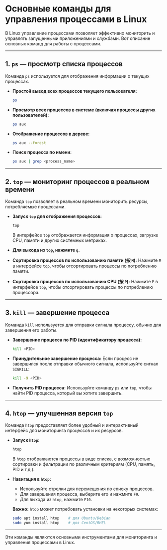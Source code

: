 # Основные команды для управления процессами в Linux

В Linux управление процессами позволяет эффективно мониторить и управлять запущенными приложениями и службами. Вот описание основных команд для работы с процессами.

---

## 1. **`ps`** — просмотр списка процессов

Команда `ps` используется для отображения информации о текущих процессах.

- **Простой вывод всех процессов текущего пользователя:**
  ```bash
  ps
  ```

- **Просмотр всех процессов в системе (включая процессы других пользователей):**
  ```bash
  ps aux
  ```

- **Отображение процессов в дереве:**
  ```bash
  ps aux --forest
  ```

- **Поиск процесса по имени:**
  ```bash
  ps aux | grep <process_name>
  ```

---

## 2. **`top`** — мониторинг процессов в реальном времени

Команда `top` позволяет в реальном времени мониторить ресурсы, потребляемые процессами.

- **Запуск `top` для отображения процессов:**
  ```bash
  top
  ```

  В интерфейсе `top` отображается информация о процессах, загрузке CPU, памяти и других системных метриках.

- **Для выхода из `top`, нажмите `q`.**

- **Сортировка процессов по использованию памяти (按 `M`):**
  Нажмите `M` в интерфейсе `top`, чтобы отсортировать процессы по потреблению памяти.

- **Сортировка процессов по использованию CPU (按 `P`):**
  Нажмите `P` в интерфейсе `top`, чтобы отсортировать процессы по потреблению процессора.

---

## 3. **`kill`** — завершение процесса

Команда `kill` используется для отправки сигнала процессу, обычно для завершения его работы.

- **Завершение процесса по PID (идентификатору процесса):**
  ```bash
  kill <PID>
  ```

- **Принудительное завершение процесса:**
  Если процесс не завершился после отправки обычного сигнала, используйте сигнал `SIGKILL`:
  ```bash
  kill -9 <PID>
  ```

- **Получить PID процесса:**
  Используйте команду `ps` или `top`, чтобы найти PID процесса, который вы хотите завершить.

---

## 4. **`htop`** — улучшенная версия `top`

Команда `htop` предоставляет более удобный и интерактивный интерфейс для мониторинга процессов и их ресурсов.

- **Запуск `htop`:**
  ```bash
  htop
  ```

  В `htop` отображаются процессы в виде списка, с возможностью сортировки и фильтрации по различным критериям (CPU, память, PID и т.д.).

- **Навигация в `htop`:**
  - Используйте стрелки для перемещения по списку процессов.
  - Для завершения процесса, выберите его и нажмите `F9`.
  - Для выхода из `htop`, нажмите `F10`.

  **Важно:** `htop` может потребовать установки на некоторых системах:
  ```bash
  sudo apt install htop    # для Ubuntu/Debian
  sudo yum install htop    # для CentOS/RHEL
  ```

---

Эти команды являются основными инструментами для мониторинга и управления процессами в Linux.
